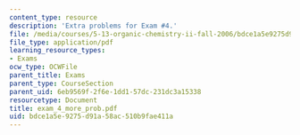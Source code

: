 ```yaml
---
content_type: resource
description: 'Extra problems for Exam #4.'
file: /media/courses/5-13-organic-chemistry-ii-fall-2006/bdce1a5e9275d91a58ac510b9fae411a_exam_4_more_prob.pdf
file_type: application/pdf
learning_resource_types:
- Exams
ocw_type: OCWFile
parent_title: Exams
parent_type: CourseSection
parent_uid: 6eb9569f-2f6e-1dd1-57dc-231dc3a15338
resourcetype: Document
title: exam_4_more_prob.pdf
uid: bdce1a5e-9275-d91a-58ac-510b9fae411a
---
```

